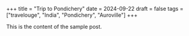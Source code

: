 +++
title = "Trip to Pondichery"
date = 2024-09-22
draft = false
tags = ["travelouge", "India", "Pondichery", "Auroville"]
+++

This is the content of the sample post.

